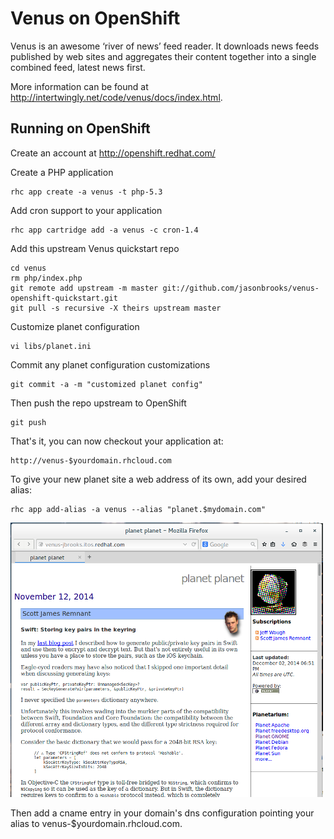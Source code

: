 Venus on OpenShift
=========================
Venus is an awesome ‘river of news’ feed reader. It downloads news feeds published by web sites and aggregates their content together into a single combined feed, latest news first.

More information can be found at http://intertwingly.net/code/venus/docs/index.html.

Running on OpenShift
--------------------

Create an account at http://openshift.redhat.com/

Create a PHP application

	rhc app create -a venus -t php-5.3

Add cron support to your application
    
	rhc app cartridge add -a venus -c cron-1.4
    
Add this upstream Venus quickstart repo

	cd venus
	rm php/index.php
	git remote add upstream -m master git://github.com/jasonbrooks/venus-openshift-quickstart.git
	git pull -s recursive -X theirs upstream master

Customize planet configuration

	vi libs/planet.ini

Commit any planet configuration customizations

	git commit -a -m "customized planet config"

Then push the repo upstream to OpenShift

	git push        

That's it, you can now checkout your application at:

	http://venus-$yourdomain.rhcloud.com

To give your new planet site a web address of its own, add your desired alias:

	rhc app add-alias -a venus --alias "planet.$mydomain.com"
	
![](screenshot.png?raw=true "Venus on OpenShift")

Then add a cname entry in your domain's dns configuration pointing your alias to venus-$yourdomain.rhcloud.com.
